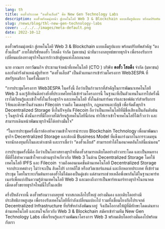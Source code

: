 ```yaml
---
lang: th
title: ตงฮั้วประกาศ "ตงฮั้วแล็บส์" คือ New Gen Technology Labs
description: ตงฮั้วพร้อมมุ่งหน้า สู่เทคโนโลยี Web 3 & Blockchain แบบเต็มรูปแบบ พร้อมปรับทัพสำคัญ “ตงฮั้วแล็บส์” ภายใต้บริษัทตงฮั้ว โฮลดิ้ง จำกัด (มหาชน) นำทีมวางกลยุทธ์ขยายธุรกิจ เพื่อรองรับการเปลี่ยนแปลงทางธุรกิจในการก้าวเข้าสู่ยุคแห่งโลกอนาคต
slug: /news/blog/thl-new-gen-technology-labs
cover: ../../../images/meta-default.png
date: 2022-10-12
---
```


ตงฮั้วพร้อมมุ่งหน้า สู่เทคโนโลยี Web 3 & Blockchain แบบเต็มรูปแบบ พร้อมปรับทัพสำคัญ “ตงฮั้วแล็บส์” ภายใต้บริษัทตงฮั้ว โฮลดิ้ง จำกัด (มหาชน) นำทีมวางกลยุทธ์ขยายธุรกิจ เพื่อรองรับการเปลี่ยนแปลงทางธุรกิจในการก้าวเข้าสู่ยุคแห่งโลกอนาคต

นาย อาณกร กยาวัฒนกิจ ประธานเจ้าหน้าที่เทคโนโลยี (CTO ) บริษัท **ตงฮั้ว โฮลดิ้ง** จำกัด (มหาชน) และยังดำรังตำแหน่งผู้บริหาร “ตงฮั้วแล็บส์” เป็นตัวแทนการเข้าร่วมโครงการ Web3ESPA ที่สหรัฐอเมริกา ในครั้งนี้เผยว่า

“การประชุมโครงการ Web3ESPA ในครั้งนี้ ถือว่าเป็นก้าวแรกที่สำคัญในการพัฒนาเทคโนโลยี Web 3 และรู้สึกยินดีอย่างยิ่งที่ประเทศไทยได้เข้าร่วมโครงการนี้ ในฐานะที่เป็นตัวแทนในการไปครั้งนี้ เราได้เรียนรู้และเข้าใจทั้งในเรื่องธุรกิจ และเทคโนโลยี ทั้งในด้านฮาร์ดแวร์และซอฟต์แวร์สำหรับการวิจัยและศึกษาในส่วนของ Filecoin รวมถึง โมเดลธุรกิจ, กฎหมายและบัญชี เพื่อจัดตั้งธุรกิจ Decentralized Storage ซึ่งในปัจจุบัน Filecoin ถือว่าเป็นเทคโนโลยีที่มีชื่อเสียงเป็นอันดับต้น ๆ ในธุรกิจนี้ ดังนั้นการที่มีโอกาสได้เรียนรู้เทคโนโลยีนี้ก่อน ทำให้เราเข้าใจเทคโนโลยีได้เร็วกว่า และสามารถเดินหน้าพัฒนาธุรกิจนี้ได้อย่างมั่นใจ”

 “ในการประชุมครั้งนี้เราต้องทำความเข้าใจการนำระบบ Blockchain Technology เพื่อมาพัฒนาธุรกิจ Decentralized Storage และต้องมี Business Model ที่แข็งแกร่งมากในการระดมทุนจากนักลงทุนทั้งในและต่างชาติ และเราเชื่อว่า “ตงฮั้วแล็บส์” สามารถทำได้ในอนาคตอันใกล้นี้แน่นอน”

การประชุมครั้งนี้คือ ถือว่าเป็นโอกาสทางธุรกิจที่ตงฮั้วสามารถเติบโตอย่างก้าวกระโดด และเป็นหนทางที่ดีที่ได้ทำความเข้าใจทางด้านธุรกิจเกี่ยวกับ Web 3 ในด้าน Decentralized Storage โดยใช้เทคโนโลยี IPFS และ Filecoin  รวมถึงคอนเนคชั่นด้านเทคโนโลยี Decentralized Storage  จากประเทศต่างๆ ไม่ว่าจะเป็น สิงคโปร์ เกาหลีใต้ หรือสวิตเซอร์แลนด์ และอีกหลายประเทศ ที่เข้าร่วมประชุม โดยในระยะเริ่มต้นทางตงฮั้วไม่ได้มองเป็นคู่แข่ง แต่สามารถช่วยเหลือพึ่งพากันได้ในฐานะพาร์ทเนอร์เพื่อแบ่งปันความรู้ด้านเทคโนโลยี Web 3 และมองถึงการเป็นพาร์ทเนอร์ทางธุรกิจในอนาคต เมื่อตงฮั้วขยายธุรกิจใหม่นี้ไปในเอเชีย

ครึ่งปีหลังจากนี้ ตงฮั้วพร้อมวางกลยุทธ์ จากสเกลเล็กไปใหญ่ อย่างมั่นคง และเติบโตอย่างมีประสิทธิภาพสูงสุด เพื่อรองรับเทคโนโลยีที่กำลังเปลี่ยนแปลงไป รวมทั้งเชื่อมโยงกับโปรเจกต์ Decentralized Infrastructure ที่บริษัทกำลังพัฒนาอยู่  จึงเปิดโอกาสให้ผู้ที่มีทักษะโดดเด่นทางด้านเทคโนโลยี และสนใจเกี่ยวกับ Web 3 & Blockchain สมัครเข้าร่วมทีม New Gen Technology Labs เพื่อเรียนรู้และร่วมพัฒนาโครงการ Web 3 พร้อมเติบโตอย่างมั่นคงไปพร้อมกับเรา
